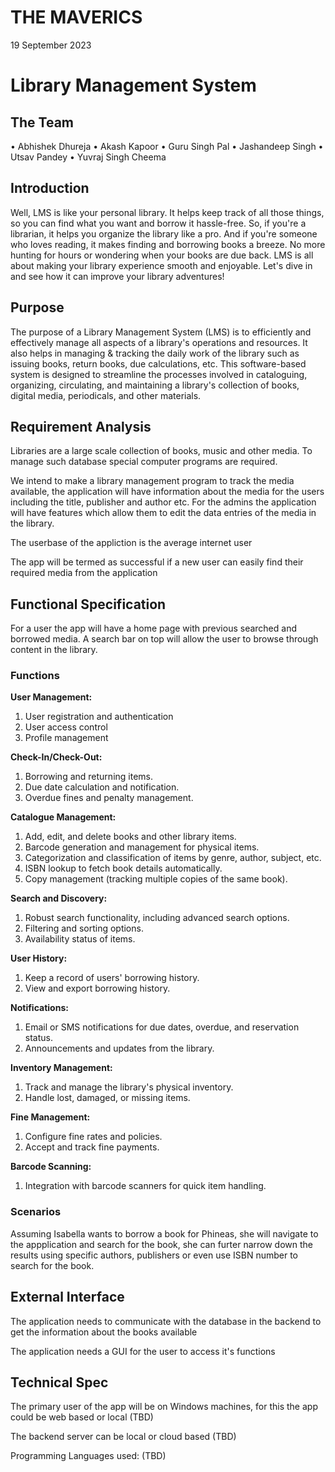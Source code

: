 # THE MAVERICS
19 September 2023
# Library Management System

## The Team
• Abhishek Dhureja
• Akash Kapoor
• Guru Singh Pal
• Jashandeep Singh
• Utsav Pandey
• Yuvraj Singh Cheema


## Introduction

Well, LMS is like your personal library. It helps keep track of all those things, so you can find what you want and borrow it hassle-free. So, if you're a librarian, it helps you organize the library like a pro. And if you're someone who loves reading, it makes finding and borrowing books a breeze. No more hunting for hours or wondering when your books are due back. LMS is all about making your library experience smooth and enjoyable. Let's dive in and see how it can improve your library adventures!

## Purpose
The purpose of a Library Management System (LMS) is to efficiently and effectively manage all aspects of a library's operations and resources.  It also helps in managing & tracking the daily work of the library such as issuing books, return books, due calculations, etc. This software-based system is designed to streamline the processes involved in cataloguing, organizing, circulating, and maintaining a library's collection of books, digital media, periodicals, and other materials.

## Requirement Analysis

Libraries are a large scale collection of books, music and other media. To manage such database special computer programs are required. 

We intend to make a library management program to track the media available, the application will have information about the media for the users including the title, publisher and author etc. For the admins the application will have features which allow them to edit the data entries of the media in the library.

The userbase of the appliction is the average internet user

The app will be termed as successful if a new user can easily find their required media from the application


## Functional Specification

For a user the app will have a home page with previous searched and borrowed media. A search bar on top will allow the user to browse through content in the library.

### Functions

**User Management:**
1. User registration and authentication
2. User access control
3. Profile management

**Check-In/Check-Out:**
1. Borrowing and returning items.
2. Due date calculation and notification.
3. Overdue fines and penalty management.

**Catalogue Management:**
1. Add, edit, and delete books and other library items.
2. Barcode generation and management for physical items.
3. Categorization and classification of items by genre, author, subject, etc.
4. ISBN lookup to fetch book details automatically.
5. Copy management (tracking multiple copies of the same book).

**Search and Discovery:**
1. Robust search functionality, including advanced search options.
2. Filtering and sorting options.
3. Availability status of items.

**User History:**
1. Keep a record of users' borrowing history.
2. View and export borrowing history.

**Notifications:**
1. Email or SMS notifications for due dates, overdue, and reservation status.
2. Announcements and updates from the library.

**Inventory Management:**
1. Track and manage the library's physical inventory.
2. Handle lost, damaged, or missing items.

**Fine Management:**
1. Configure fine rates and policies.
2. Accept and track fine payments.

**Barcode Scanning:**
1. Integration with barcode scanners for quick item handling.

### Scenarios

Assuming Isabella wants to borrow a book for Phineas, she will navigate to the appplication and search for the book, she can furter narrow down the results using specific authors, publishers or even use ISBN number to search for the book.

## External Interface

The application needs to communicate with the database in the backend to get the information about the books available

The application needs a GUI for the user to access it's functions

## Technical Spec

The primary user of the app will be on Windows machines, for this the app could be web based or local (TBD)

The backend server can be local or cloud based (TBD)

Programming Languages used: (TBD)
